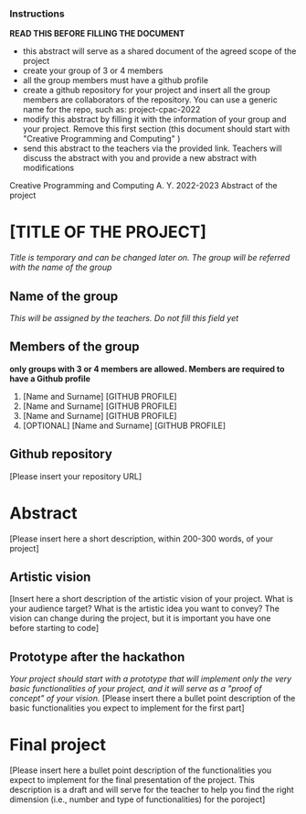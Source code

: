 ### Instructions
**READ THIS BEFORE FILLING THE DOCUMENT**

- this abstract will serve as a shared document of the agreed scope of the project
- create your group of 3 or 4 members 
- all the group members must have a github profile
- create a github repository for your project and insert all the group members are collaborators of the repository. You can use a generic name for the repo, such as: project-cpac-2022
- modify this abstract by filling it with the information of your group and your project. Remove this first section (this document should start with "Creative Programming and Computing" )
- send this abstract to the teachers via the provided link. Teachers  will discuss the abstract with you and provide a new abstract with modifications

Creative Programming and Computing
A. Y. 2022-2023
Abstract of the project

# [TITLE OF THE PROJECT]
_Title is temporary and can be changed later on. The group will be referred with the name of the group_

## Name of the group
_This will be assigned by the teachers. Do not fill this field yet_

## Members of the group 
__only groups with 3 or 4 members are allowed. Members are required to have a Github profile__ 
1.	[Name and Surname] [GITHUB PROFILE] 
2.	[Name and Surname] [GITHUB PROFILE]
3.	[Name and Surname] [GITHUB PROFILE]
4.	[OPTIONAL] [Name and Surname] [GITHUB PROFILE]

## Github repository
[Please insert your repository URL]


# Abstract
[Please insert here a short description, within 200-300 words, of your project]

## Artistic vision
[Insert here a short description of the artistic vision of your project. What is your audience target? What is the artistic idea you want to convey? The vision can change during the project, but it is important you have one before starting to code]
## Prototype after the hackathon
_Your project should start with a prototype that will implement only the very basic functionalities of your project, and it will serve as a "proof of concept" of your vision._
[Please insert there a bullet point description of the basic functionalities you expect to implement for the first part]

# Final project
[Please insert here a bullet point description of the functionalities you expect to implement for the final presentation of the project. This description is a draft and will serve for the teacher to help you find the right dimension (i.e., number and type of functionalities) for the poroject] 

